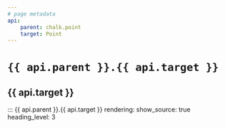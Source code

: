 ```yaml
---
# page metadata
api:
    parent: chalk.point
    target: Point
---
```


# **`{{ api.parent }}.{{ api.target }}`**

## **{{ api.target }}**

::: {{ api.parent }}.{{ api.target }}
    rendering:
        show_source: true
        heading_level: 3
